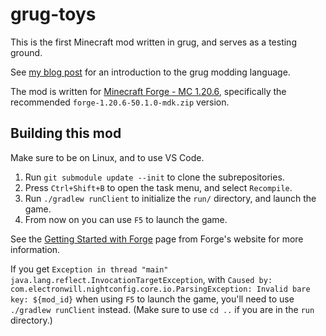 # grug-toys

This is the first Minecraft mod written in grug, and serves as a testing ground.

See [my blog post](https://mynameistrez.github.io/2024/02/29/creating-the-perfect-modding-language.html) for an introduction to the grug modding language.

The mod is written for [Minecraft Forge - MC 1.20.6](https://files.minecraftforge.net/net/minecraftforge/forge/index_1.20.6.html), specifically the recommended `forge-1.20.6-50.1.0-mdk.zip` version.

## Building this mod

Make sure to be on Linux, and to use VS Code.

1. Run `git submodule update --init` to clone the subrepositories.
2. Press `Ctrl+Shift+B` to open the task menu, and select `Recompile`.
3. Run `./gradlew runClient` to initialize the `run/` directory, and launch the game.
4. From now on you can use `F5` to launch the game.

See the [Getting Started with Forge](https://docs.minecraftforge.net/en/latest/gettingstarted/) page from Forge's website for more information.

If you get `Exception in thread "main" java.lang.reflect.InvocationTargetException`, with `Caused by: com.electronwill.nightconfig.core.io.ParsingException: Invalid bare key: ${mod_id}` when using `F5` to launch the game, you'll need to use `./gradlew runClient` instead. (Make sure to use `cd ..` if you are in the `run` directory.)
